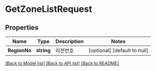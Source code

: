 # GetZoneListRequest

## Properties
Name | Type | Description | Notes
------------ | ------------- | ------------- | -------------
**RegionNo** | **string** | 리전번호 | [optional] [default to null]

[[Back to Model list]](../README.md#documentation-for-models) [[Back to API list]](../README.md#documentation-for-api-endpoints) [[Back to README]](../README.md)


